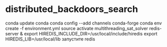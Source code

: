 # distributed_backdoors_search
conda update conda
conda config --add channels conda-forge
conda env create -f environment.yml
source activate multithreading_sat_solver
redis-server &
export HIREDIS_INCLUDE_DIR=/usr/local/include/hiredis
export HIREDIS_LIB=/usr/local/lib
запустите redis
